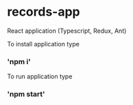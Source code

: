 # records-app
React application (Typescript, Redux, Ant)

To install application type
### 'npm i'

To run application type
### 'npm start'
